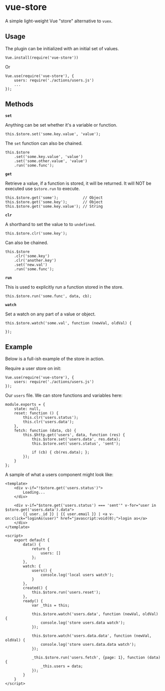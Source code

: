 # vue-store

A simple light-weight Vue "store" alternative to `vuex`.


## Usage

The plugin can be initialized with an initial set of values.

```
Vue.install(require('vue-store'))
```

Or

```
Vue.use(require('vue-store'), {
    users: require('./actions/users.js')
    ...
});
```


## Methods

**`set`**

Anything can be set whether it's a variable or function.

```
this.$store.set('some.key.value', 'value');
```

The `set` function can also be chained.

```
this.$store
    .set('some.key.value', 'value')
    .set('some.other.value', 'value')
    .run('some.func');
```


**`get`**

Retrieve a value, if a function is stored, it will be returned. It will NOT be executed use `$store.run` to execute.

```
this.$store.get('some');           // Object
this.$store.get('some.key');       // Object
this.$store.get('some.key.value'); // String
```

**`clr`**

A shorthand to set the value to to `undefined`.

```
this.$store.clr('some.key');
```

Can also be chained.

```
this.$store
    .clr('some.key')
    .clr('another.key')
    .set('new.val')
    .run('some.func');
```

**`run`**

This is used to explicitly run a function stored in the store.

```
this.$store.run('some.func', data, cb);
```

**`watch`**

Set a watch on any part of a value or object.

```
this.$store.watch('some.val', function (newVal, oldVal) {
    
});
```


## Example

Below is a full-ish example of the store in action.

Require a user store on init:

```
Vue.use(require('vue-store'), {
    users: require('./actions/users.js')
});

```

Our `users` file. We can store functions and variables here:

```
module.exports = {
    state: null,
    reset: function () {
        this.clr('users.status');
        this.clr('users.data');
    },
    fetch: function (data, cb) {
        this.$http.get('users', data, function (res) {
            this.$store.set('users.data', res.data);
            this.$store.set('users.status', 'sent');

            if (cb) { cb(res.data); };
        });
    }
};
```

A sample of what a users component might look like:

```
<template>
    <div v-if="!$store.get('users.status')">
        Loading...
    </div>

    <div v-if="$store.get('users.status') === 'sent'" v-for="user in $store.get('users.data').data">
        {{ user._id }} | {{ user.email }} | <a v-on:click="loginAs(user)" href="javascript:void(0);">login as</a>
    </div>
</template>

<script>
    export default {
        data() {
            return {
                users: []
            };
        },
        watch: {
            users() {
                console.log('local users watch');
            }
        },
        created() {
            this.$store.run('users.reset');
        },
        ready() {
            var _this = this;

            this.$store.watch('users.data', function (newVal, oldVal) {
                console.log('store users.data watch');
            });

            this.$store.watch('users.data.data', function (newVal, oldVal) {
                console.log('store users.data.data watch');
            });

            _this.$store.run('users.fetch', {page: 1}, function (data) {
                _this.users = data;
            });
        }
    }
</script>
```